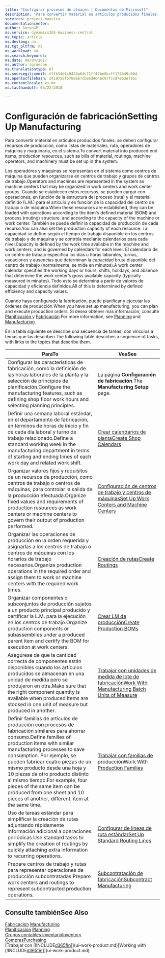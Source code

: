 ```yaml
---
title: "Configurar procesos de almacén | Documentos de Microsoft"
description: "Para convertir material en artículos producidos finales, se deben configurar recursos de producción, como listas de materiales, ruta, operadores de máquina y maquinaria, en el sistema."
services: project-madeira
documentationcenter: 
author: SorenGP
ms.service: dynamics365-business-central
ms.topic: article
ms.devlang: na
ms.tgt_pltfrm: na
ms.workload: na
ms.search.keywords: 
ms.date: 09/04/2017
ms.author: sgroespe
ms.translationtype: HT
ms.sourcegitcommit: d7fb34e1c9428a64c71ff47be8bcff174649c00d
ms.openlocfilehash: 2419755f5788eb7cb8ed464ac97fccd7e63e795c
ms.contentlocale: es-mx
ms.lasthandoff: 03/22/2018

---
```

# <a name="setting-up-manufacturing"></a><span data-ttu-id="24137-103">Configuración de fabricación</span><span class="sxs-lookup"><span data-stu-id="24137-103">Setting Up Manufacturing</span></span>
<span data-ttu-id="24137-104">Para convertir material en artículos producidos finales, se deben configurar recursos de producción, como listas de materiales, ruta, operadores de máquina y maquinaria, en el sistema.</span><span class="sxs-lookup"><span data-stu-id="24137-104">To convert material into produced end items, production resources, such as bills of material, routings, machine operators, and machinery must be set up in the system.</span></span>

<span data-ttu-id="24137-105">Los operadores y máquinas se representan en el sistema como centros de máquina que pueden organizarse en centros de trabajo y grupos de centros de trabajo.</span><span class="sxs-lookup"><span data-stu-id="24137-105">Operators and machines are represented in the system as machine centers that may be organized in work centers and work center groups.</span></span> <span data-ttu-id="24137-106">Cuando se establecen estos recursos, se pueden cargar con operaciones, en función de la estructura del proceso (ruta) y el material definido (L.M.) para el artículo y en función de la capacidad del centro de trabajo o de máquina.</span><span class="sxs-lookup"><span data-stu-id="24137-106">When these resources are established, they can be loaded with operations according to the item's defined material (BOM) and process (routing) structure, and according to the capacity of the machine or work center.</span></span> <span data-ttu-id="24137-107">También se puede definir la capacidad de producción de cada recurso.</span><span class="sxs-lookup"><span data-stu-id="24137-107">You can also set the production capacity of each resource.</span></span> <span data-ttu-id="24137-108">La capacidad se define según el tiempo de trabajo disponible en los centros de trabajo y de máquina y se controla mediante calendarios para cada nivel.</span><span class="sxs-lookup"><span data-stu-id="24137-108">Capacity is defined by the work time available in the machine and work centers, and is governed by calendars for each level.</span></span> <span data-ttu-id="24137-109">El calendario de un centro de trabajo especifica los días u horas laborales, turnos, vacaciones y ausencias que determinan la capacidad bruta disponible del centro de trabajo (normalmente, se mide en minutos).</span><span class="sxs-lookup"><span data-stu-id="24137-109">A work center calendar specifies the working days or hours, shifts, holidays, and absence that determine the work center’s gross available capacity (typically measured in minutes).</span></span> <span data-ttu-id="24137-110">Todo esto se determina a partir de valores de capacidad y eficiencia definidos.</span><span class="sxs-lookup"><span data-stu-id="24137-110">All of this is determined by defined efficiency and capacity values.</span></span>  

<span data-ttu-id="24137-111">Cuando haya configurado la fabricación, puede planificar y ejecutar las órdenes de producción.</span><span class="sxs-lookup"><span data-stu-id="24137-111">When you have set up manufacturing, you can plan and execute production orders.</span></span> <span data-ttu-id="24137-112">Si desea obtener más información, consulte [Planificación ](production-planning.md) y [Fabricación](production-manage-manufacturing.md).</span><span class="sxs-lookup"><span data-stu-id="24137-112">For more information, see [Planning](production-planning.md) and [Manufacturing](production-manage-manufacturing.md).</span></span>  

 <span data-ttu-id="24137-113">En la tabla siguiente se describe una secuencia de tareas, con vínculos a temas que las describen.</span><span class="sxs-lookup"><span data-stu-id="24137-113">The following table describes a sequence of tasks, with links to the topics that describe them.</span></span>   

|<span data-ttu-id="24137-114">**Para**</span><span class="sxs-lookup"><span data-stu-id="24137-114">**To**</span></span>|<span data-ttu-id="24137-115">**Vea**</span><span class="sxs-lookup"><span data-stu-id="24137-115">**See**</span></span>|  
|------------|-------------|  
|<span data-ttu-id="24137-116">Configurar las características de fabricación, como la definición de las horas laborales de la planta y la selección de principios de planificación.</span><span class="sxs-lookup"><span data-stu-id="24137-116">Configure the manufacturing features, such as defining shop floor work hours and selecting planning principles.</span></span>|<span data-ttu-id="24137-117">La página **Configuración de fabricación**.</span><span class="sxs-lookup"><span data-stu-id="24137-117">The **Manufacturing Setup** page.</span></span>|  
|<span data-ttu-id="24137-118">Definir una semana laboral estándar, en el departamento de fabricación, en términos de horas de inicio y fin de cada día laboral y turno de trabajo relacionado.</span><span class="sxs-lookup"><span data-stu-id="24137-118">Define a standard working week in the manufacturing department in terms of starting and ending times of each work day and related work shift.</span></span>|[<span data-ttu-id="24137-119">Crear calendarios de planta</span><span class="sxs-lookup"><span data-stu-id="24137-119">Create Shop Calendars</span></span>](production-how-to-create-work-center-calendars.md)|  
|<span data-ttu-id="24137-120">Organizar valores fijos y requisitos de un recursos de producción, como centros de trabajo o centros de máquinas, para controlar la salida de la producción efectuada.</span><span class="sxs-lookup"><span data-stu-id="24137-120">Organize fixed values and requirements of production resources as work centers or machine centers to govern their output of production performed.</span></span>|[<span data-ttu-id="24137-121">Configuración de centros de trabajo y centros de máquinas</span><span class="sxs-lookup"><span data-stu-id="24137-121">Set Up Work Centers and Machine Centers</span></span>](production-how-to-set-up-work-and-machine-centers.md)|
|<span data-ttu-id="24137-122">Organizar las operaciones de producción en la orden requerida y asignarlas a los centros de trabajo o centros de máquinas con los horarios de trabajo necesarios.</span><span class="sxs-lookup"><span data-stu-id="24137-122">Organize production operations in the required order and assign them to work or machine centers with the required work times.</span></span>|[<span data-ttu-id="24137-123">Creación de rutas</span><span class="sxs-lookup"><span data-stu-id="24137-123">Create Routings</span></span>](production-how-to-create-routings.md)|
|<span data-ttu-id="24137-124">Organizar componentes o subconjuntos de producción sujetos a un producto principal producido y certificar la L.M. para la ejecución en los centros de trabajo.</span><span class="sxs-lookup"><span data-stu-id="24137-124">Organize production components or subassemblies under a produced parent item and certify the BOM for execution at work centers.</span></span>|[<span data-ttu-id="24137-125">Crear LM de producción</span><span class="sxs-lookup"><span data-stu-id="24137-125">Create Production BOMs</span></span>](production-how-to-create-production-boms.md)|
|<span data-ttu-id="24137-126">Asegúrese de que la cantidad correcta de componentes están disponibles cuando los artículos producidos se almacenan en una unidad de medida pero se produjeron en otra.</span><span class="sxs-lookup"><span data-stu-id="24137-126">Make sure that the right component quantity is available when produced items are stocked in one unit of measure but produced in another.</span></span>|[<span data-ttu-id="24137-127">Trabajar con unidades de medida de lote de fabricación</span><span class="sxs-lookup"><span data-stu-id="24137-127">Work With Manufacturing Batch Units of Measure</span></span>](production-how-to-use-the-manufacturing-batch-unit-of-measure.md)|  
|<span data-ttu-id="24137-128">Definir familias de artículos de producción con procesos de fabricación similares para ahorrar consumo.</span><span class="sxs-lookup"><span data-stu-id="24137-128">Define families of production items with similar manufacturing processes to save consumption.</span></span> <span data-ttu-id="24137-129">Por ejemplo, se pueden fabricar cuatro piezas de un mismo producto desde una hoja y 10 piezas de otro producto distinto al mismo tiempo.</span><span class="sxs-lookup"><span data-stu-id="24137-129">For example, four pieces of the same item can be produced from one sheet and 10 pieces of another, different, item at the same time.</span></span>|[<span data-ttu-id="24137-130">Trabajar con familias de producción</span><span class="sxs-lookup"><span data-stu-id="24137-130">Work With Production Families</span></span>](production-how-work-family.md)|
|<span data-ttu-id="24137-131">Uso de tareas estándar para simplificar la creación de rutas adjuntando rápidamente información adicional a operaciones periódicas.</span><span class="sxs-lookup"><span data-stu-id="24137-131">Use standard tasks to simplify the creation of routings by quickly attaching extra information to recurring operations.</span></span>|[<span data-ttu-id="24137-132">Configurar de líneas de ruta estándar</span><span class="sxs-lookup"><span data-stu-id="24137-132">Set Up Standard Routing Lines</span></span>](production-how-set-up-standard-routing-lines.md)|  
|<span data-ttu-id="24137-133">Prepare centros de trabajo y rutas para representar operaciones de producción subcontratadas.</span><span class="sxs-lookup"><span data-stu-id="24137-133">Prepare work centers and routings to represent subcontracted production operations.</span></span>|[<span data-ttu-id="24137-134">Subcontratación de fabricación</span><span class="sxs-lookup"><span data-stu-id="24137-134">Subcontract Manufacturing</span></span>](production-how-to-subcontract-manufacturing.md)|  

## <a name="see-also"></a><span data-ttu-id="24137-135">Consulte también</span><span class="sxs-lookup"><span data-stu-id="24137-135">See Also</span></span>
<span data-ttu-id="24137-136">[Fabricación](production-manage-manufacturing.md)  </span><span class="sxs-lookup"><span data-stu-id="24137-136">[Manufacturing](production-manage-manufacturing.md)  </span></span>  
<span data-ttu-id="24137-137">[Planificación](production-planning.md) </span><span class="sxs-lookup"><span data-stu-id="24137-137">[Planning](production-planning.md) </span></span>  
[<span data-ttu-id="24137-138">Grupos contables inventario</span><span class="sxs-lookup"><span data-stu-id="24137-138">Inventory</span></span>](inventory-manage-inventory.md)  
[<span data-ttu-id="24137-139">Compras</span><span class="sxs-lookup"><span data-stu-id="24137-139">Purchasing</span></span>](purchasing-manage-purchasing.md)  
<span data-ttu-id="24137-140">[Trabajar con [!INCLUDE[d365fin](includes/d365fin_md.md)]](ui-work-product.md)</span><span class="sxs-lookup"><span data-stu-id="24137-140">[Working with [!INCLUDE[d365fin](includes/d365fin_md.md)]](ui-work-product.md)</span></span>

